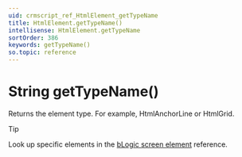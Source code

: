 ```yaml
---
uid: crmscript_ref_HtmlElement_getTypeName
title: HtmlElement.getTypeName()
intellisense: HtmlElement.getTypeName
sortOrder: 386
keywords: getTypeName()
so.topic: reference
---
```


# String getTypeName()

Returns the element type. For example, HtmlAnchorLine or HtmlGrid.

> [!TIP]
> Look up specific elements in the [bLogic screen element][1] reference.

<!-- Referenced links -->
[1]: ../../../../../user-interface/docs/service-ui/blogic-screen-elements/index.md

